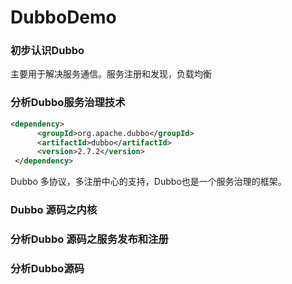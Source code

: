 # DubboDemo

### 初步认识Dubbo

主要用于解决服务通信。服务注册和发现，负载均衡

### 分析Dubbo服务治理技术

```xml
<dependency>
      <groupId>org.apache.dubbo</groupId>
      <artifactId>dubbo</artifactId>
      <version>2.7.2</version>
 </dependency>
```

Dubbo 多协议，多注册中心的支持，Dubbo也是一个服务治理的框架。

### Dubbo 源码之内核



### 分析Dubbo 源码之服务发布和注册



### 分析Dubbo源码

